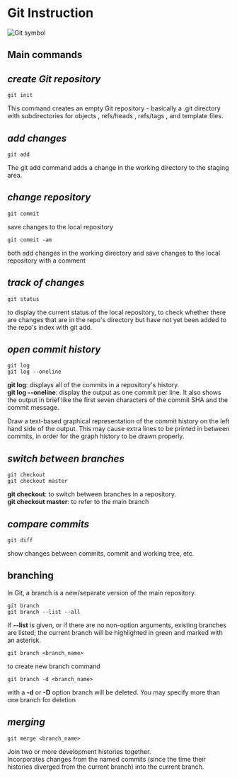 <h1> Git Instruction</h1>

![Git symbol](git.jpeg)

<h2> Main commands</h2>

## *create Git repository*

    git init
<p>This command creates an empty Git repository - basically a .git directory with subdirectories for objects , refs/heads , refs/tags , and template files.</p>

## *add changes*
    git add
<p>The git add command adds a change in the working directory to the staging area.</p>

## *change repository*
    git commit
<p>save changes to the local repository</p>

    git commit -am
<p>both add changes in the working directory and save changes to the local repository with a comment</p>

## *track of changes*
    git status
<p>to display the current status of the local repository, to check whether there are changes that are in the repo's directory but have not yet been added to the repo's index with git add.</p>

## *open commit history*
    git log
    git log --oneline
<p><strong>git log</strong>: displays all of the commits in a repository's history.<br>
<strong>git log --oneline</strong>: display the output as one commit per line. It also shows the output in brief like the first seven characters of the commit SHA and the commit message.</p>
<p>Draw a text-based graphical representation of the commit history on the left hand side of the output. This may cause extra lines to be printed in between commits, in order for the graph history to be drawn properly.</p>

## *switch between branches*
    git checkout
    git checkout master
<p><strong>git checkout</strong>: to switch between branches in a repository.<br>
<strong>git checkout master</strong>: to refer to the main branch</p> 

## *compare commits*
    git diff
<p>show changes between commits, commit and working tree, etc.</p>

## branching

<p>In Git, a branch is a new/separate version of the main repository.</p>

    git branch
    git branch --list --all
<p>If <strong>--list</strong> is given, or if there are no non-option arguments, existing branches are listed; the current branch will be highlighted in green and marked with an asterisk.</p>

    git branch <branch_name>
<p>to create new branch command</p>

    git branch -d <branch_name>

<p>with a <strong>-d</strong> or <strong>-D</strong> option branch will be deleted. You may specify more than one branch for deletion</p>

## *merging*

    git merge <branch_name>

<p>Join two or more development histories together.</br> Incorporates changes from the named commits (since the time their histories diverged from the current branch) into the current branch.</p> 
